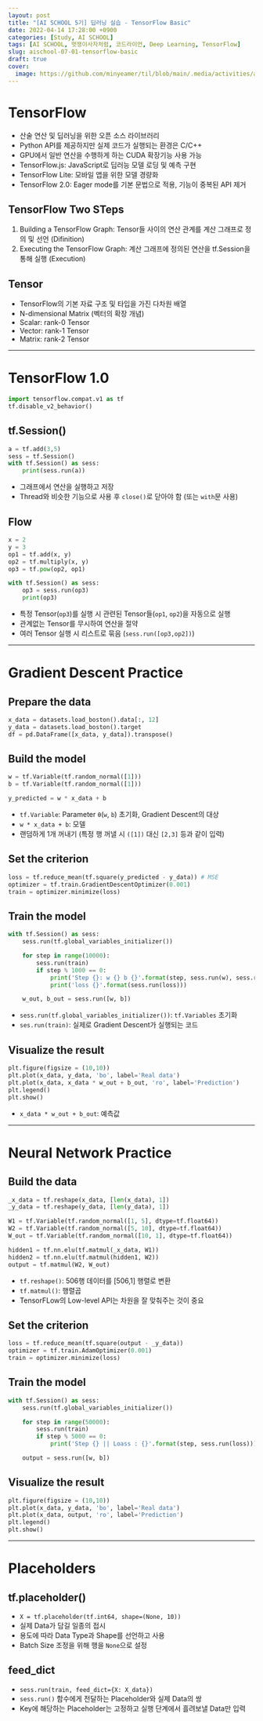 ```yaml
---
layout: post
title: "[AI SCHOOL 5기] 딥러닝 실습 - TensorFlow Basic"
date: 2022-04-14 17:28:00 +0900
categories: [Study, AI SCHOOL]
tags: [AI SCHOOL, 멋쟁이사자처럼, 코드라이언, Deep Learning, TensorFlow]
slug: aischool-07-01-tensorflow-basic
draft: true
cover:
  image: https://github.com/minyeamer/til/blob/main/.media/activities/ai-school/cover.png?raw=true
---
```


# TensorFlow
- 산술 연산 및 딥러닝을 위한 오픈 소스 라이브러리
- Python API를 제공하지만 실제 코드가 실행되는 환경은 C/C++
- GPU에서 일반 연산을 수행하게 하는 CUDA 확장기능 사용 가능
- TensorFlow.js: JavaScript로 딥러능 모델 로딩 및 예측 구현
- TensorFlow Lite: 모바일 앱을 위한 모델 경량화
- TensorFlow 2.0: Eager mode를 기본 문법으로 적용, 기능이 중복된 API 제거

## TensorFlow Two STeps
1. Building a TensorFlow Graph: Tensor들 사이의 연산 관계를 계산 그래프로 정의 및 선언 (Difinition)
2. Executing the TensorFlow Graph: 계산 그래프에 정의된 연산을 tf.Session을 통해 실행 (Execution)

## Tensor
- TensorFlow의 기본 자료 구조 및 타입을 가진 다차원 배열
- N-dimensional Matrix (벡터의 확장 개념)
- Scalar: rank-0 Tensor
- Vector: rank-1 Tensor
- Matrix: rank-2 Tensor

---

# TensorFlow 1.0

```python
import tensorflow.compat.v1 as tf
tf.disable_v2_behavior()
```

## tf.Session()

```python
a = tf.add(3,5)
sess = tf.Session()
with tf.Session() as sess:
    print(sess.run(a))
```

- 그래프에서 연산을 실행하고 저장
- Thread와 비슷한 기능으로 사용 후 `close()`로 닫아야 함 (또는 `with`문 사용)

## Flow

```python
x = 2
y = 3
op1 = tf.add(x, y)
op2 = tf.multiply(x, y)
op3 = tf.pow(op2, op1)

with tf.Session() as sess:
    op3 = sess.run(op3)
    print(op3)
```

- 특정 Tensor(`op3`)를 실행 시 관련된 Tensor들(`op1`, `op2`)을 자동으로 실행
- 관계없는 Tensor를 무시하여 연산을 절약
- 여러 Tensor 실행 시 리스트로 묶음 (`sess.run([op3,op2])`)

---

# Gradient Descent Practice

## Prepare the data

```python
x_data = datasets.load_boston().data[:, 12]
y_data = datasets.load_boston().target
df = pd.DataFrame([x_data, y_data]).transpose()
```

## Build the model

```python
w = tf.Variable(tf.random_normal([1]))
b = tf.Variable(tf.random_normal([1]))

y_predicted = w * x_data + b
```

- `tf.Variable`: Parameter `θ`(`w`, `b`) 초기화, Gradient Descent의 대상
- `w * x_data + b`: 모델
- 랜덤하게 1개 꺼내기 (특정 행 꺼낼 시 `([1])` 대신 `[2,3]` 등과 같이 입력)

## Set the criterion

```python
loss = tf.reduce_mean(tf.square(y_predicted - y_data)) # MSE
optimizer = tf.train.GradientDescentOptimizer(0.001)
train = optimizer.minimize(loss)
```

## Train the model

```python
with tf.Session() as sess:
    sess.run(tf.global_variables_initializer())

    for step in range(10000):
        sess.run(train)
        if step % 1000 == 0:
            print('Step {}: w {} b {}'.format(step, sess.run(w), sess.run(b)))
            print('loss {}'.format(sess.run(loss)))

    w_out, b_out = sess.run([w, b])
```

- `sess.run(tf.global_variables_initializer())`: `tf.Variables` 초기화
- `ses.run(train)`: 실제로 Gradient Descent가 실행되는 코드

## Visualize the result

```python
plt.figure(figsize = (10,10))
plt.plot(x_data, y_data, 'bo', label='Real data')
plt.plot(x_data, x_data * w_out + b_out, 'ro', label='Prediction')
plt.legend()
plt.show()
```

- `x_data * w_out + b_out`: 예측값

<!-- ![gradient-graph]() -->

---

# Neural Network Practice

## Build the data

```python
_x_data = tf.reshape(x_data, [len(x_data), 1])
_y_data = tf.reshape(y_data, [len(y_data), 1])

W1 = tf.Variable(tf.random_normal([1, 5], dtype=tf.float64))
W2 = tf.Variable(tf.random_normal([5, 10], dtype=tf.float64))
W_out = tf.Variable(tf.random_normal([10, 1], dtype=tf.float64))

hidden1 = tf.nn.elu(tf.matmul(_x_data, W1))
hidden2 = tf.nn.elu(tf.matmul(hidden1, W2))
output = tf.matmul(W2, W_out)
```

- `tf.reshape()`: 506행 데이터를 [506,1] 행렬로 변환
- `tf.matmul()`: 행렬곱
- TensorFLow의 Low-level API는 차원을 잘 맞춰주는 것이 중요

## Set the criterion

```python
loss = tf.reduce_mean(tf.square(output - _y_data))
optimizer = tf.train.AdamOptimizer(0.001)
train = optimizer.minimize(loss)
```

## Train the model

```python
with tf.Session() as sess:
    sess.run(tf.global_variables_initializer())

    for step in range(50000):
        sess.run(train)
        if step % 5000 == 0:
            print('Step {} || Loass : {}'.format(step, sess.run(loss)))

    output = sess.run([w, b])
```

## Visualize the result

```python
plt.figure(figsize = (10,10))
plt.plot(x_data, y_data, 'bo', label='Real data')
plt.plot(x_data, output, 'ro', label='Prediction')
plt.legend()
plt.show()
```

<!-- ![neural-graph]() -->

---

# Placeholders

## tf.placeholder()
- `X = tf.placeholder(tf.int64, shape=(None, 10))`
- 실제 Data가 담길 일종의 접시
- 용도에 따라 Data Type과 Shape를 선언하고 사용
- Batch Size 조정을 위해 행을 `None`으로 설정

## feed_dict
- `sess.run(train, feed_dict={X: X_data})`
- `sess.run()` 함수에게 전달하는 Placeholder와 실제 Data의 쌍
- Key에 해당하는 Placeholder는 고정하고 실행 단계에서 흘려보낼 Data만 입력